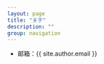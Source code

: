 ```yaml
---
layout: page
title: "关于"
description: ""
group: navigation
---
```

<div class="caption rich-content">
<p>
	<ul>
		<li>邮箱：{{ site.author.email }}</li>
	</ul>
</p>
</div>
